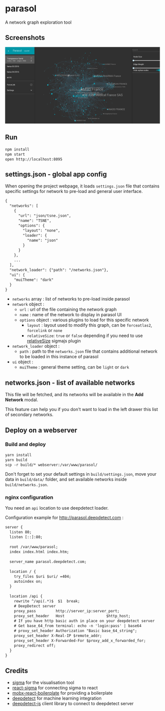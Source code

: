 
parasol
=======

A network graph exploration tool

## Screenshots

 ![Screenshot](docs/screenshots/Parasol_screenshot_20170501_transparence-sante.png)

## Run

```
npm install
npm start
open http://localhost:8095
```

## settings.json - global app config

When opening the project webpage, it loads `settings.json` file that contains
specific settings for network to pre-load and general user interface.

```
{
  "networks": [
    {
      "url": "json/tsne.json",
      "name": "TSNE",
      "options": {
        "layout": "none",
        "loader": {
          "name": "json"
        }
      }
    },
    ...
  ],
  "network_loader": {"path": "/networks.json"},
  "ui": {
    "muiTheme": "dark"
  }
}
```

* `networks` array : list of networks to pre-load inside parasol
* `network` object :
  * `url` : url of the file containing the network graph
  * `name` : name of the network to display in parasol UI
  * `options` object : various plugins to load for this specific network
    * `layout` : layout used to modify this graph, can be `forceatlas2`, `forcelink` or `none`
    * `relativeSize`: `true` or `false` depending if you need to use [relativeSize](https://github.com/jacomyal/sigma.js/tree/master/plugins/sigma.plugins.relativeSize) sigmajs plugin
* `network_loader` object :
  * `path` : path to the `networks.json` file that contains additional network to be loaded in this instance of parasol
* `ui` object :
  * `muiTheme` : general theme setting, can be `light` or `dark`

## networks.json - list of available networks

This file will be fetched, and its networks will be available in the **Add Network** modal.

This feature can help you if you don't want to load in the left drawer this list of secondary networks.

## Deploy on a webserver

### Build and deploy

```
yarn install
yarn build
scp -r build/* webserver:/var/www/parasol/
```

Don't forget to set your default settings in `build/settings.json`, move your data in `build/data/` folder, and set available networks inside `build/networks.json`.

### nginx configuration

You need an `api` location to use deepdetect loader.

Configuration example for http://parasol.deepdetect.com :

```
server {
  listen 80;
  listen [::]:80;

  root /var/www/parasol;
  index index.html index.htm;

  server_name parasol.deepdetect.com;

  location / {
    try_files $uri $uri/ =404;
    autoindex on;
  }

  location /api {
    rewrite ^/api(.*)$  $1  break;
    # DeepDetect server
    proxy_pass         http://server_ip:server_port;
    proxy_set_header   Host                   $http_host;
    # If you have http basic auth in place on your deepdetect server
    # Get base_64_from terminal: echo -n 'login:pass' | base64
    # proxy_set_header Authorization "Basic base_64_string";
    proxy_set_header X-Real-IP $remote_addr;
    proxy_set_header X-Forwarded-For $proxy_add_x_forwarded_for;
    proxy_redirect off;
  }
}
```


## Credits

* [sigma](http://sigmajs.org/) for the visualisation tool
* [react-sigma](https://dunnock.github.io/react-sigma/) for connecting sigma to react
* [mobx-react-boilerplate](https://github.com/il-tmfv/mobx-react-boilerplate) for providing a boilerplate
* [deepdetect](https://deepdetect.com) for machine learning integration
* [deepdetect-js](https://github.com/alx/deepdetect/tree/client-js-242/clients/js) client library to connect to deepdetect server
